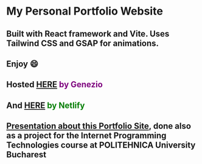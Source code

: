 # My Personal Portfolio Website

## Built with React framework and Vite. Uses Tailwind CSS and GSAP for animations.

## Enjoy 😄

## Hosted <span style="color: purple;">[HERE](https://leoni-cesar-portfolio.app.genez.io/) by Genezio</span>

## And <span style="color: green;">[HERE](https://leoni-cesar-portfolio.netlify.app/) by Netlify</span>

## [Presentation about this Portfolio Site](https://react-tailwind-css-si-gs-y7ilza5.gamma.site/), done also as a project for the Internet Programming Technologies course at POLITEHNICA University Bucharest
